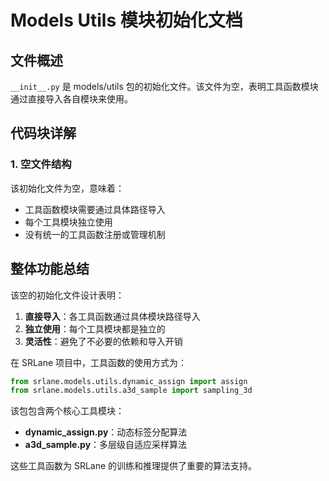 # Models Utils 模块初始化文档

## 文件概述
`__init__.py` 是 models/utils 包的初始化文件。该文件为空，表明工具函数模块通过直接导入各自模块来使用。

## 代码块详解

### 1. 空文件结构
该初始化文件为空，意味着：
- 工具函数模块需要通过具体路径导入
- 每个工具模块独立使用
- 没有统一的工具函数注册或管理机制

## 整体功能总结

该空的初始化文件设计表明：
1. **直接导入**：各工具函数通过具体模块路径导入
2. **独立使用**：每个工具模块都是独立的
3. **灵活性**：避免了不必要的依赖和导入开销

在 SRLane 项目中，工具函数的使用方式为：
```python
from srlane.models.utils.dynamic_assign import assign
from srlane.models.utils.a3d_sample import sampling_3d
```

该包包含两个核心工具模块：
- **dynamic_assign.py**：动态标签分配算法
- **a3d_sample.py**：多层级自适应采样算法

这些工具函数为 SRLane 的训练和推理提供了重要的算法支持。